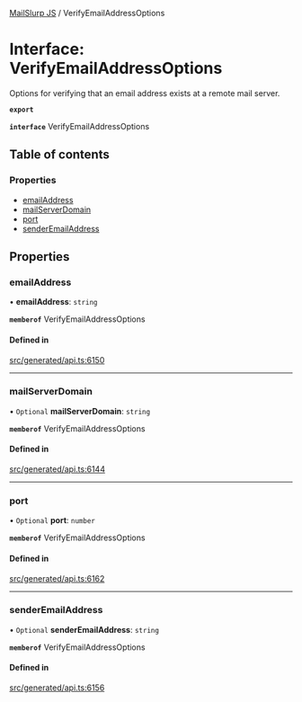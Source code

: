 [MailSlurp JS](../README.md) / VerifyEmailAddressOptions

# Interface: VerifyEmailAddressOptions

Options for verifying that an email address exists at a remote mail server.

**`export`**

**`interface`** VerifyEmailAddressOptions

## Table of contents

### Properties

- [emailAddress](VerifyEmailAddressOptions.md#emailaddress)
- [mailServerDomain](VerifyEmailAddressOptions.md#mailserverdomain)
- [port](VerifyEmailAddressOptions.md#port)
- [senderEmailAddress](VerifyEmailAddressOptions.md#senderemailaddress)

## Properties

### emailAddress

• **emailAddress**: `string`

**`memberof`** VerifyEmailAddressOptions

#### Defined in

[src/generated/api.ts:6150](https://github.com/mailslurp/mailslurp-client/blob/6bcf839/src/generated/api.ts#L6150)

___

### mailServerDomain

• `Optional` **mailServerDomain**: `string`

**`memberof`** VerifyEmailAddressOptions

#### Defined in

[src/generated/api.ts:6144](https://github.com/mailslurp/mailslurp-client/blob/6bcf839/src/generated/api.ts#L6144)

___

### port

• `Optional` **port**: `number`

**`memberof`** VerifyEmailAddressOptions

#### Defined in

[src/generated/api.ts:6162](https://github.com/mailslurp/mailslurp-client/blob/6bcf839/src/generated/api.ts#L6162)

___

### senderEmailAddress

• `Optional` **senderEmailAddress**: `string`

**`memberof`** VerifyEmailAddressOptions

#### Defined in

[src/generated/api.ts:6156](https://github.com/mailslurp/mailslurp-client/blob/6bcf839/src/generated/api.ts#L6156)

